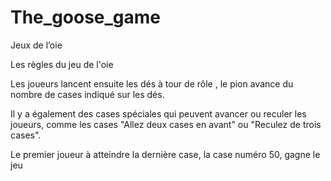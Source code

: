# The_goose_game
Jeux de l’oie

Les règles du jeu de l'oie

Les joueurs lancent ensuite les dés à tour de rôle , le pion avance du nombre de cases indiqué sur les dés.

Il y a également des cases spéciales qui peuvent avancer ou reculer les joueurs, comme les cases "Allez deux cases en avant" ou "Reculez de trois cases".

Le premier joueur à atteindre la dernière case, la case numéro 50, gagne le jeu
